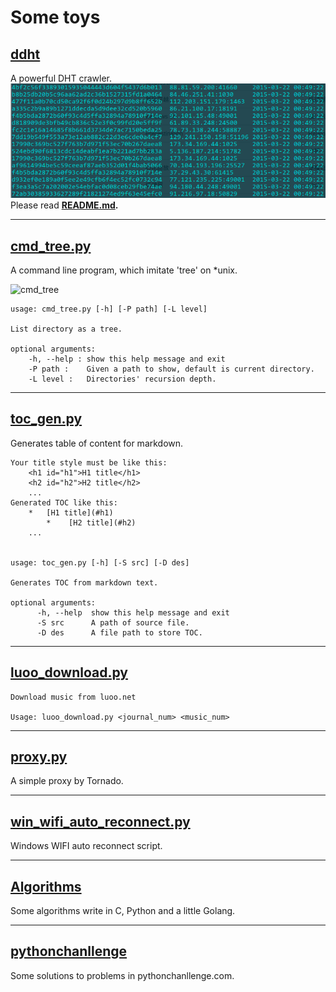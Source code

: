# Some toys

## [ddht](./ddht)

A powerful DHT crawler.
![email bomber](./ddht/example.png)
Please read **[README.md](./ddht/README.md).**

---
## [cmd_tree.py](./cmd_tree.py)
A command line program, which imitate 'tree' on *unix.

![cmd_tree](./cmd_tree.png)
```
usage: cmd_tree.py [-h] [-P path] [-L level]

List directory as a tree.

optional arguments:
    -h, --help : show this help message and exit
    -P path :    Given a path to show, default is current directory.
    -L level :   Directories' recursion depth.
```
---
## [toc_gen.py](./toc_gen.py)
Generates table of content for markdown.
```
Your title style must be like this:
    <h1 id="h1">H1 title</h1>
    <h2 id="h2">H2 title</h2>
    ...
Generated TOC like this:
    *   [H1 title](#h1)
        *    [H2 title](#h2)
    ...


usage: toc_gen.py [-h] [-S src] [-D des]

Generates TOC from markdown text.

optional arguments:
      -h, --help  show this help message and exit
      -S src      A path of source file.
      -D des      A file path to store TOC.
```

---
## [luoo_download.py](./luoo_download.py)
```
Download music from luoo.net

Usage: luoo_download.py <journal_num> <music_num>
```

---
## [proxy.py](./proxy.py)
A simple proxy by Tornado.

---
## [win_wifi_auto_reconnect.py](./win_wifi_auto_reconnect.py)
Windows WIFI auto reconnect script.

---
## [Algorithms](./algorithm)
Some algorithms write in C, Python and a little Golang.

---
## [pythonchanllenge](./pythonchanllenge)
Some solutions to problems in pythonchanllenge.com.
